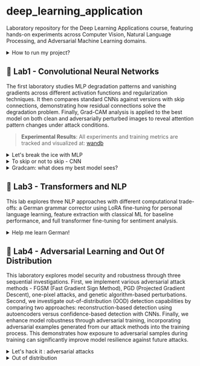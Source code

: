 # deep_learning_application

Laboratory repository for the Deep Learning Applications course, featuring hands-on experiments across Computer Vision, Natural Language Processing, and Adversarial Machine Learning domains.
<details>
<summary>How to run my project?  </summary>
Prerequisites:
  
```
  pip install -r requirements.txt
```
Let's run gradcam :

```
python grad_cam_main.py --config config/gradcam.yaml
```

> Please, always check if the configuration file it's correct
  
</details>

## :test_tube: Lab1 - Convolutional Neural Networks
The first laboratory studies MLP degradation patterns and vanishing gradients across different activation functions and regularization techniques. It then compares standard CNNs against versions with skip connections, demonstrating how residual connections solve the degradation problem. Finally, Grad-CAM analysis is applied to the best model on both clean and adversarially perturbed images to reveal attention pattern changes under attack conditions.
> **Experimental Results**: All experiments and training metrics are tracked and visualized at: [wandb](https://wandb.ai/martina-buccioni98-unifi/deep-learning-application?nw=nwusermartinabuccioni98)

<details>
<summary>Let's break the ice with MLP </summary>
Among all the experiments conducted to study MLPs, two caught my attention. The first one focuses on the vanishing gradient problem in MLPs (to be fair, without any type of regularization). The second one, instead, focuses on normalizations.
<div align="center">
<img src="plots/mlp_activation_function.png" alt="Training Loss by Activation Function" width="250"/>
<img src="plots/normalizzazione.png" alt="Validation Loss by Regularization Method" width="250"/>
<p><em>Left: Training loss comparison across activation functions | Right: Validation loss for different regularization strategies</em></p>
</div>
As shown in the left plot, the combination of saturating activation functions (sigmoid, tanh) and deep network architectures creates a multiplicative effect, causing gradients to diminish exponentially with each layer. This explains why early layers struggle to receive meaningful updates, resulting in slower or stalled training.

The right plot illustrates the impact of different regularization strategies. These results highlight that data augmentation can act as a powerful form of regularization, often outperforming architectural modifications in improving validation performance.
> **Dataset Augmentation in Feature Space**
> Terrance DeVries, Graham W. Taylor, ICLR 2017
</details>

<details>
<summary>To skip or not to skip - CNN  </summary>
<div align="center">
<img src="plots/skipornottoskip.png" width="250"/>
<img src="plots/skipotnottoskip_loss.png"  width="250"/>
<p><em>Learning curves for cnn with skips and without skips.</em></p>
</div>

| Architecture | Size | Depth | Final Accuracy | 
|--------------|------|-------|----------------|
| CNN | Small | [2,2] | 68% |
| CNN | Medium | [5,5] | 77% | 
| CNN | Large | [7,7] | 75% | 
| CNN + skip | Small | [2,2] | 63% | 
| CNN + skip | Medium | [5,5] | 79% | 
| CNN + skip | Large | [7,7] | **82%** | 


These results confirm the fundamental insight from ResNet - that skip connections solve the degradation problem by allowing gradients to flow directly through identity mappings, enabling effective training of very deep networks.
</details>
<details>
<summary>Gradcam: what does my best model sees? </summary>
Grad-CAM (Gradient-weighted Class Activation Mapping) analysis was applied to the best-performing CNN to understand what regions the model focuses on for classification decisions. We want to show how the attention focuses over adversarial examples.

<div align="center">
<img src="proj1/gradcam_results/sample_4_gradcam.png" alt="Grad-CAM Airplane Analysis" width="250"/>
<img src="proj1/gradcam_results_attack/sample_4_gradcam.png" width="250"/>
</div>
The analysis reveals how adversarial perturbations dramatically alter the model's attention patterns. In the original images, the model focuses on semantically relevant features; however, under adversarial attacks, attention either scatters to irrelevant regions or concentrates on attack-induced artifacts.
This phenomenon is clearly illustrated in other two cool examples, namely image 1 and image 7.
</details>

## :test_tube: Lab3 - Transformers and NLP
This lab explores three NLP approaches with different computational trade-offs: a German grammar corrector using LoRA fine-tuning for personal language learning, feature extraction with classical ML for baseline performance, and full transformer fine-tuning for sentiment analysis.

<details>
<summary>Help me learn German! </summary>
For the third exercise I decided to help myself to learn German. I'd always loved to do something to correct my awful German sentences.
This project implements a T5-based grammar corrector specifically designed to assist with German language learning through automated sentence correction.
This project implements a T5-based grammar corrector specifically designed to assist with German language learning through automated sentence correction.
  
**Technical Solution:**
  
```
Bad German → "Korrigiere:" + T5 → LoRA Fine-tuning → Corrected German
```

- **Model:** T5-small with LoRA adapters (r=4, α=8) for efficient fine-tuning
- **Dataset:** MERLIN German grammar correction dataset with authentic learner errors
- **Approach:** Parameter-Efficient Fine-Tuning (PEFT) with LoRA to adapt pre-trained knowledge

**German Examples:**

```
Der Hund laufen schnell
corrected: Der Hund läuft schnell
```

```
Morgen ich will gehen in Kino.
corrected: Morgen werde ich in Kino gehen
```
```
Er spielt Fussball mit seine Freunde.
corrected: Er spielt Fussball mit seinen Freunden
```
</details>


## :test_tube: Lab4 - Adversarial Learning and Out Of Distribution
This laboratory explores model security and robustness through three sequential investigations. First, we implement various adversarial attack methods - FGSM (Fast Gradient Sign Method), PGD (Projected Gradient Descent), one-pixel attacks, and genetic algorithm-based perturbations.
Second, we investigate out-of-distribution (OOD) detection capabilities by comparing two approaches: reconstruction-based detection using autoencoders versus confidence-based detection with CNNs. Finally, we enhance model robustness through adversarial training, incorporating adversarial examples generated from our attack methods into the training process. This demonstrates how exposure to adversarial samples during training can significantly improve model resilience against future attacks.

<details>
<summary>Let's hack it : adversarial attacks</summary>
  
FGSM - Single-step attack that computes perturbations using the sign of the gradient with respect to the loss function. 
> **Explaining and Harnessing Adversarial Examples**  
> I.J. Goodfellow et al., ICLR 2015, [arXiv:1412.6572](https://arxiv.org/abs/1412.6572)

<div align="center">
<img src="proj4/output_adv/fgsm/fgsm_attack.png" alt="FGSM Attack" width="200"/>
<img src="proj4/output_adv/fgsm/fgsm_diff.png" alt="One-Pixel Attack" width="270"/>
<p><em>Left: FGSM distributed perturbations | Right: FGSM difference patterns</em></p>
</div>



PGD - Multi-step iterative attack that applies FGSM repeatedly while projecting perturbations back into the allowed epsilon ball.
> **Towards Deep Learning Models Resistant to Adversarial Attacks**  
> A. Madry et al., ICLR 2018, [arXiv:1706.06083](https://arxiv.org/abs/1706.06083)
<div align="center">
<img src="proj4/output_adv/pgd/pgd_attack.png" alt="FGSM Attack" width="200"/>
<img src="proj4/output_adv/pgd/pgd_diff.png" alt="One-Pixel Attack" width="270"/>
<p><em>Left: PGD distributed perturbations | Right: PGD difference patterns</em></p>
</div>

Few-Pixel attack - Sparse attack that targets only the most influential pixels based on gradient magnitude, minimizing the number of modified pixels. 
> **One Pixel Attack for Fooling Deep Neural Networks**  
> J. Su et al., IEEE TEC 2019, [arXiv:1710.08864](https://arxiv.org/abs/1710.08864)

<div align="center">
<img src="proj4/output_adv/one_pixel/one_pixel_attack.png" alt="FGSM Attack" width="200"/>
<img src="proj4/output_adv/one_pixel/one_pixel_diff.png" alt="One-Pixel Attack" width="270"/>
<p><em>Left: Few_pixel distributed perturbations | Right: Few-pixwl difference patterns</em></p>
</div>

Genetic attack - Evolutionary algorithm approach that optimizes adversarial perturbations through selection, crossover, and mutation operations.
> **Generating Natural Language Adversarial Examples**  
> M.Alzantot et al., EMNLP 2018, [arXiv:1804.07998](https://arxiv.org/abs/1804.07998)
<div align="center">
<img src="proj4/output_adv/genetic/genetic_attack.png" alt="FGSM Attack" width="200"/>
<img src="proj4/output_adv/genetic/genetic_diff.png" alt="One-Pixel Attack" width="270"/>
<p><em>Left: Genetic distributed perturbations | Right: Genetic difference patterns</em></p>
</div>
These results reveal that neural networks are vulnerable to various types of carefully crafted perturbations, from distributed noise to highly localized modifications.
</details>

<details>
<summary>Out of distribution</summary>
<details>
<summary>CNN vs AutoEncoder</summary>
We compare two fundamentally different approaches for detecting out-of-distribution samples: confidence-based detection using CNNs and reconstruction-based detection using autoencoders.
<div align="center">
<img src="proj4/output_ood/scores_CNN_CLASSIC.png" alt="FGSM Attack" width="200"/>
<img src="proj4/output_ood/ROC_curve_CNN_CLASSIC.png" alt="One-Pixel Attack" width="200"/>
</div>  
<div align="center">
<img src="proj4/output_ood/scores_AUTOENCODER.png" alt="FGSM Attack" width="200"/>
<img src="proj4/output_ood/ROC_curve_AUTOENCODER.png" alt="One-Pixel Attack" width="200"/>
<p><em>Left: Cnn and Autoencoder scores | Right: Cnn and Autoencoder ROC curve </em></p>
</div>  
The experimental results reveal a stark performance difference between the two approaches. CNN-based detection struggles with significant overlap in confidence scores between test and fake samples, indicating that classification confidence alone provides limited discriminative power for OOD detection. The moderate ROC performance confirms this challenge in distinguishing between in-distribution and out-of-distribution data.
In contrast, autoencoder-based detection demonstrates superior performance through reconstruction error analysis. The clear separation between distributions shows that autoencoders capture the underlying data structure more effectively, with fake samples producing noticeably higher reconstruction errors.
</details>
<details>
<summary>CNN vs CNN trained with adversarial examples</summary>
<div align="center">
<img src="proj4/output_ood/scores_CNN_CLASSIC.png" alt="FGSM Attack" width="200"/>
<img src="proj4/output_ood/ROC_curve_CNN_CLASSIC.png" alt="One-Pixel Attack" width="200"/>
   <img src="proj4/output_ood/Confusion_matrix_CNN_CLASSIC.png.png" alt="One-Pixel Attack" width="200"/>
</div>  
<div align="center">
<img src="proj4/output_ood/scores_CNN_ADVERSARIAL.png" alt="FGSM Attack" width="200"/>
<img src="proj4/output_ood/ROC_curve_CNN_ADVERSARIAL.png" alt="One-Pixel Attack" width="200"/>
  <img src="proj4/output_ood/Confusion_matrix_CNN_ADVERSARIAL.png.png" alt="One-Pixel Attack" width="200"/>
<p><em>Left: Cnn and CNN with adverarial training scores | Center: Cnn and CNN with adverarial training ROC curve |Right: Cnn and CNN with adverarial confusion matrix | </em></p>

</div>  
Now we test our CNN with CNN trained with adversarial samples. The results show that adversarial training discriminates Out-of-Distribution (OOD) samples better, but it degrades the in-distribution classification performance.
</details>

